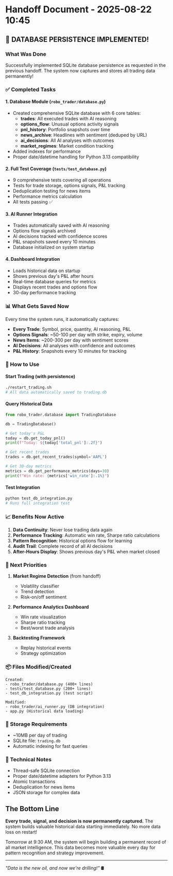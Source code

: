 # Handoff Document - 2025-08-22 10:45

## 🎉 DATABASE PERSISTENCE IMPLEMENTED!

### What Was Done
Successfully implemented SQLite database persistence as requested in the previous handoff. The system now captures and stores all trading data permanently!

### ✅ Completed Tasks

#### 1. Database Module (`robo_trader/database.py`)
- Created comprehensive SQLite database with 6 core tables:
  - **trades**: All executed trades with AI reasoning
  - **options_flow**: Unusual options activity signals
  - **pnl_history**: Portfolio snapshots over time
  - **news_archive**: Headlines with sentiment (deduped by URL)
  - **ai_decisions**: All AI analyses with outcomes
  - **market_regimes**: Market condition tracking
- Added indexes for performance
- Proper date/datetime handling for Python 3.13 compatibility

#### 2. Full Test Coverage (`tests/test_database.py`)
- 9 comprehensive tests covering all operations
- Tests for trade storage, options signals, P&L tracking
- Deduplication testing for news items
- Performance metrics calculation
- All tests passing ✅

#### 3. AI Runner Integration
- Trades automatically saved with AI reasoning
- Options flow signals archived
- AI decisions tracked with confidence scores
- P&L snapshots saved every 10 minutes
- Database initialized on system startup

#### 4. Dashboard Integration
- Loads historical data on startup
- Shows previous day's P&L after hours
- Real-time database queries for metrics
- Displays recent trades and options flow
- 30-day performance tracking

### 📊 What Gets Saved Now

Every time the system runs, it automatically captures:
- **Every Trade**: Symbol, price, quantity, AI reasoning, P&L
- **Options Signals**: ~50-100 per day with strike, expiry, volume
- **News Items**: ~200-300 per day with sentiment scores
- **AI Decisions**: All analyses with confidence and outcomes
- **P&L History**: Snapshots every 10 minutes for tracking

### 🚀 How to Use

#### Start Trading (with persistence)
```bash
./restart_trading.sh
# All data automatically saved to trading.db
```

#### Query Historical Data
```python
from robo_trader.database import TradingDatabase

db = TradingDatabase()

# Get today's P&L
today = db.get_today_pnl()
print(f"Today: ${today['total_pnl']:.2f}")

# Get recent trades
trades = db.get_recent_trades(symbol='AAPL')

# Get 30-day metrics
metrics = db.get_performance_metrics(days=30)
print(f"Win rate: {metrics['win_rate']:.1%}")
```

#### Test Integration
```bash
python test_db_integration.py
# Runs full integration test
```

### 📈 Benefits Now Active

1. **Data Continuity**: Never lose trading data again
2. **Performance Tracking**: Automatic win rate, Sharpe ratio calculations
3. **Pattern Recognition**: Historical options flow for learning
4. **Audit Trail**: Complete record of all AI decisions
5. **After-Hours Display**: Shows previous day's P&L when market closed

### 🎯 Next Priorities

1. **Market Regime Detection** (from handoff)
   - Volatility classifier
   - Trend detection
   - Risk-on/off sentiment

2. **Performance Analytics Dashboard**
   - Win rate visualization
   - Sharpe ratio tracking
   - Best/worst trade analysis

3. **Backtesting Framework**
   - Replay historical events
   - Strategy optimization

### 📦 Files Modified/Created

```
Created:
- robo_trader/database.py (400+ lines)
- tests/test_database.py (200+ lines)
- test_db_integration.py (test script)

Modified:
- robo_trader/ai_runner.py (DB integration)
- app.py (Historical data loading)
```

### 💾 Storage Requirements
- ~10MB per day of trading
- SQLite file: `trading.db`
- Automatic indexing for fast queries

### 🔧 Technical Notes
- Thread-safe SQLite connection
- Proper date/datetime adapters for Python 3.13
- Atomic transactions
- Deduplication for news items
- JSON storage for complex data

## The Bottom Line
**Every trade, signal, and decision is now permanently captured.** The system builds valuable historical data starting immediately. No more data loss on restart!

Tomorrow at 9:30 AM, the system will begin building a permanent record of all market intelligence. This data becomes more valuable every day for pattern recognition and strategy improvement.

---
*"Data is the new oil, and now we're drilling!"* 🛢️